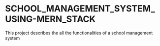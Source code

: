 # SCHOOL_MANAGEMENT_SYSTEM_USING-MERN_STACK
This project describes the all the functionalities of a school management system
